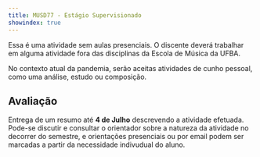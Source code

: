 ```yaml
---
title: MUSD77 - Estágio Supervisionado
showindex: true
---
```


Essa é uma atividade sem aulas presenciais. O discente deverá trabalhar em
alguma atividade fora das disciplinas da Escola de Música da UFBA.

<p class="alert alert-warning">
No contexto atual da pandemia, serão aceitas atividades de cunho pessoal, como
uma análise, estudo ou composição.
</p>

## Avaliação

Entrega de um resumo até **4 de Julho** descrevendo a atividade efetuada.
Pode-se discutir e consultar o orientador sobre a natureza da atividade no
decorrer do semestre, e orientações presenciais ou por email podem ser marcadas
a partir da necessidade indivudual do aluno.
